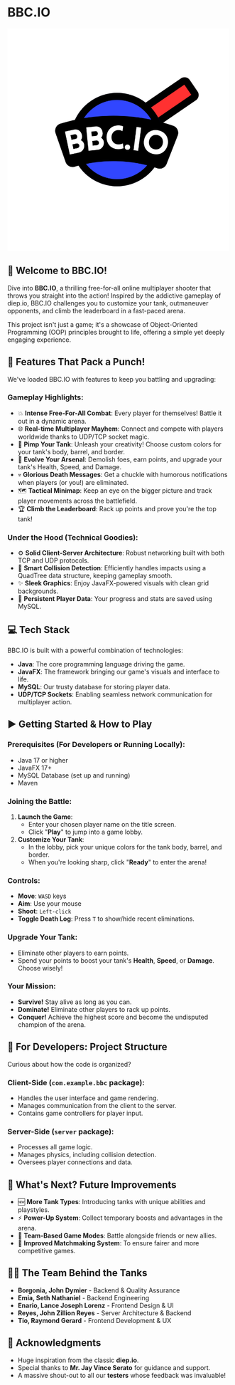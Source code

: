 # BBC.IO

![BBC.IO Game](src/main/java/assets/titles/title.png)

## 👋 Welcome to BBC.IO!

Dive into **BBC.IO**, a thrilling free-for-all online multiplayer shooter that throws you straight into the action! Inspired by the addictive gameplay of diep.io, BBC.IO challenges you to customize your tank, outmaneuver opponents, and climb the leaderboard in a fast-paced arena.

This project isn't just a game; it's a showcase of Object-Oriented Programming (OOP) principles brought to life, offering a simple yet deeply engaging experience.

## 🚀 Features That Pack a Punch!

We've loaded BBC.IO with features to keep you battling and upgrading:

### Gameplay Highlights:
* 💥 **Intense Free-For-All Combat**: Every player for themselves! Battle it out in a dynamic arena.
* 🌐 **Real-time Multiplayer Mayhem**: Connect and compete with players worldwide thanks to UDP/TCP socket magic.
* 🎨 **Pimp Your Tank**: Unleash your creativity! Choose custom colors for your tank's body, barrel, and border.
* 🔧 **Evolve Your Arsenal**: Demolish foes, earn points, and upgrade your tank's Health, Speed, and Damage.
* 💀 **Glorious Death Messages**: Get a chuckle with humorous notifications when players (or you!) are eliminated.
* 🗺️ **Tactical Minimap**: Keep an eye on the bigger picture and track player movements across the battlefield.
* 🏆 **Climb the Leaderboard**: Rack up points and prove you're the top tank!

### Under the Hood (Technical Goodies):
* ⚙️ **Solid Client-Server Architecture**: Robust networking built with both TCP and UDP protocols.
* 🌳 **Smart Collision Detection**: Efficiently handles impacts using a QuadTree data structure, keeping gameplay smooth.
* ✨ **Sleek Graphics**: Enjoy JavaFX-powered visuals with clean grid backgrounds.
* 💾 **Persistent Player Data**: Your progress and stats are saved using MySQL.

## 💻 Tech Stack

BBC.IO is built with a powerful combination of technologies:

* **Java**: The core programming language driving the game.
* **JavaFX**: The framework bringing our game's visuals and interface to life.
* **MySQL**: Our trusty database for storing player data.
* **UDP/TCP Sockets**: Enabling seamless network communication for multiplayer action.

## ▶️ Getting Started & How to Play

### Prerequisites (For Developers or Running Locally):

* Java 17 or higher
* JavaFX 17+
* MySQL Database (set up and running)
* Maven

### Joining the Battle:

1.  **Launch the Game**:
    * Enter your chosen player name on the title screen.
    * Click "**Play**" to jump into a game lobby.
2.  **Customize Your Tank**:
    * In the lobby, pick your unique colors for the tank body, barrel, and border.
    * When you're looking sharp, click "**Ready**" to enter the arena!

### Controls:
* **Move**: `WASD` keys
* **Aim**: Use your mouse
* **Shoot**: `Left-click`
* **Toggle Death Log**: Press `T` to show/hide recent eliminations.

### Upgrade Your Tank:

* Eliminate other players to earn points.
* Spend your points to boost your tank's **Health**, **Speed**, or **Damage**. Choose wisely!

### Your Mission:
* **Survive!** Stay alive as long as you can.
* **Dominate!** Eliminate other players to rack up points.
* **Conquer!** Achieve the highest score and become the undisputed champion of the arena.

## 📂 For Developers: Project Structure

Curious about how the code is organized?

### Client-Side (`com.example.bbc` package):
* Handles the user interface and game rendering.
* Manages communication from the client to the server.
* Contains game controllers for player input.

### Server-Side (`server` package):
* Processes all game logic.
* Manages physics, including collision detection.
* Oversees player connections and data.

## 🔮 What's Next? Future Improvements

* 🆕 **More Tank Types**: Introducing tanks with unique abilities and playstyles.
* ⚡ **Power-Up System**: Collect temporary boosts and advantages in the arena.
* 🤝 **Team-Based Game Modes**: Battle alongside friends or new allies.
* 🎯 **Improved Matchmaking System**: To ensure fairer and more competitive games.

## 🧑‍💻 The Team Behind the Tanks

* **Borgonia, John Dymier** - Backend & Quality Assurance
* **Emia, Seth Nathaniel** - Backend Engineering
* **Enario, Lance Joseph Lorenz** - Frontend Design & UI
* **Reyes, John Zillion Reyes** - Server Architecture & Backend
* **Tio, Raymond Gerard** - Frontend Development & UX

## 🙏 Acknowledgments

* Huge inspiration from the classic **diep.io**.
* Special thanks to **Mr. Jay Vince Serato** for guidance and support.
* A massive shout-out to all our **testers** whose feedback was invaluable!
